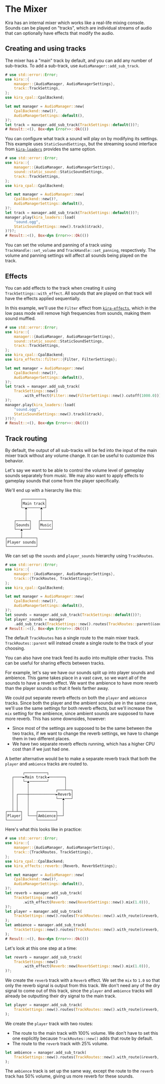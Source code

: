 # The Mixer

Kira has an internal mixer which works like a real-life mixing console. Sounds
can be played on "tracks", which are individual streams of audio that can
optionally have effects that modify the audio.

## Creating and using tracks

The mixer has a "main" track by default, and you can add any number of
sub-tracks. To add a sub-track, use `AudioManager::add_sub_track`.

```rust ,no_run
# use std::error::Error;
use kira::{
    manager::{AudioManager, AudioManagerSettings},
    track::TrackSettings,
};
use kira_cpal::CpalBackend;

let mut manager = AudioManager::new(
	CpalBackend::new()?,
	AudioManagerSettings::default(),
)?;
let track = manager.add_sub_track(TrackSettings::default())?;
# Result::<(), Box<dyn Error>>::Ok(())
```

You can configure what track a sound will play on by modifying its settings.
This example uses `StaticSoundSettings`, but the streaming sound interface from
[`kira-loaders`](https://crates.io/crates/kira-loaders) provides the same
option.

```rust ,no_run
# use std::error::Error;
use kira::{
	manager::{AudioManager, AudioManagerSettings},
    sound::static_sound::StaticSoundSettings,
	track::TrackSettings,
};
use kira_cpal::CpalBackend;

let mut manager = AudioManager::new(
	CpalBackend::new()?,
	AudioManagerSettings::default(),
)?;
let track = manager.add_sub_track(TrackSettings::default())?;
manager.play(kira_loaders::load(
    "sound.ogg",
    StaticSoundSettings::new().track(&track),
)?)?;
# Result::<(), Box<dyn Error>>::Ok(())
```

You can set the volume and panning of a track using `TrackHandle::set_volume`
and `TrackHandle::set_panning`, respectively. The volume and panning settings
will affect all sounds being played on the track.

## Effects

You can add effects to the track when creating it using
`TrackSettings::with_effect`. All sounds that are played on that track will have
the effects applied sequentially.

In this example, we'll use the `Filter` effect from
[`kira-effects`](https://crates.io/crates/kira-effects), which in the low pass
mode will remove high frequencies from sounds, making them sound muffled.

```rust ,no_run
# use std::error::Error;
use kira::{
	manager::{AudioManager, AudioManagerSettings},
    sound::static_sound::StaticSoundSettings,
	track::TrackSettings,
};
use kira_cpal::CpalBackend;
use kira_effects::filter::{Filter, FilterSettings};

let mut manager = AudioManager::new(
	CpalBackend::new()?,
	AudioManagerSettings::default(),
)?;
let track = manager.add_sub_track(
    TrackSettings::new()
        .with_effect(Filter::new(FilterSettings::new().cutoff(1000.0))),
)?;
manager.play(kira_loaders::load(
    "sound.ogg",
    StaticSoundSettings::new().track(&track),
)?)?;
# Result::<(), Box<dyn Error>>::Ok(())
```

## Track routing

By default, the output of all sub-tracks will be fed into the input of the main
mixer track without any volume change. It can be useful to customize this
behavior.

Let's say we want to be able to control the volume level of gameplay sounds
separately from music. We may also want to apply effects to gameplay sounds that
come from the player specifically.

We'll end up with a hierarchy like this:

```text
       ┌──────────┐
       │Main track│
       └─▲──────▲─┘
         │      │
         │      │
    ┌────┴─┐   ┌┴────┐
    │Sounds│   │Music│
    └──▲───┘   └─────┘
       │
┌──────┴──────┐
│Player sounds│
└─────────────┘
```

We can set up the `sounds` and `player_sounds` hierarchy using `TrackRoutes`.

```rust ,no_run
# use std::error::Error;
use kira::{
	manager::{AudioManager, AudioManagerSettings},
	track::{TrackRoutes, TrackSettings},
};
use kira_cpal::CpalBackend;

let mut manager = AudioManager::new(
	CpalBackend::new()?,
	AudioManagerSettings::default(),
)?;
let sounds = manager.add_sub_track(TrackSettings::default())?;
let player_sounds = manager
    .add_sub_track(TrackSettings::new().routes(TrackRoutes::parent(&sounds)))?;
# Result::<(), Box<dyn Error>>::Ok(())
```

The default `TrackRoutes` has a single route to the main mixer track.
`TrackRoutes::parent` will instead create a single route to the track of your
choosing.

You can also have one track feed its audio into multiple other tracks. This can
be useful for sharing effects between tracks.

For example, let's say we have our sounds split up into player sounds and
ambience. This game takes place in a vast cave, so we want all of the sounds to
have a reverb effect. We want the ambience to have more reverb than the player
sounds so that it feels farther away.

We could put separate reverb effects on both the `player` and `ambience` tracks.
Since both the player and the ambient sounds are in the same cave, we'll use the
same settings for both reverb effects, but we'll increase the `mix` setting for
the ambience, since ambient sounds are supposed to have more reverb. This has
some downsides, however:

- Since most of the settings are supposed to be the same between the two tracks,
  if we want to change the reverb settings, we have to change them in two
  different places.
- We have two separate reverb effects running, which has a higher CPU cost than
  if we just had one.

A better alternative would be to make a separate reverb track that both the
`player` and `ambience` tracks are routed to.

```text
        ┌──────────┐
   ┌────►Main track◄───────┐
   │    └─▲────────┘       │
   │      │                │
   │      │            ┌───┴──┐
   │ ┌────┼────────────►Reverb│
   │ │    │            └──▲───┘
   │ │    │               │
   │ │    │               │
┌──┴─┴─┐  │   ┌────────┐  │
│Player│  └───┤Ambience├──┘
└──────┘      └────────┘
```

Here's what this looks like in practice:

```rust ,no_run
# use std::error::Error;
use kira::{
	manager::{AudioManager, AudioManagerSettings},
	track::{TrackRoutes, TrackSettings},
};
use kira_cpal::CpalBackend;
use kira_effects::reverb::{Reverb, ReverbSettings};

let mut manager = AudioManager::new(
	CpalBackend::new()?,
	AudioManagerSettings::default(),
)?;
let reverb = manager.add_sub_track(
    TrackSettings::new()
        .with_effect(Reverb::new(ReverbSettings::new().mix(1.0))),
)?;
let player = manager.add_sub_track(
    TrackSettings::new().routes(TrackRoutes::new().with_route(&reverb, 0.25)),
);
let ambience = manager.add_sub_track(
    TrackSettings::new().routes(TrackRoutes::new().with_route(&reverb, 0.5)),
);
# Result::<(), Box<dyn Error>>::Ok(())
```

Let's look at this one step at a time:

```rust ,ignore
let reverb = manager.add_sub_track(
    TrackSettings::new()
        .with_effect(Reverb::new(ReverbSettings::new().mix(1.0))),
)?;
```

We create the `reverb` track with a `Reverb` effect. We set the `mix` to `1.0`
so that only the reverb signal is output from this track. We don't need any of
the dry signal to come out of this track, since the `player` and `ambience`
tracks will already be outputting their dry signal to the main track.

```rust ,ignore
let player = manager.add_sub_track(
    TrackSettings::new().routes(TrackRoutes::new().with_route(&reverb, 0.25)),
);
```

We create the `player` track with two routes:

- The route to the main track with 100% volume. We don't have to set this one
  explicitly because `TrackRoutes::new()` adds that route by default.
- The route to the `reverb` track with 25% volume.

```rust ,ignore
let ambience = manager.add_sub_track(
    TrackSettings::new().routes(TrackRoutes::new().with_route(&reverb, 0.5)),
);
```

The `ambience` track is set up the same way, except the route to the `reverb`
track has 50% volume, giving us more reverb for these sounds.

